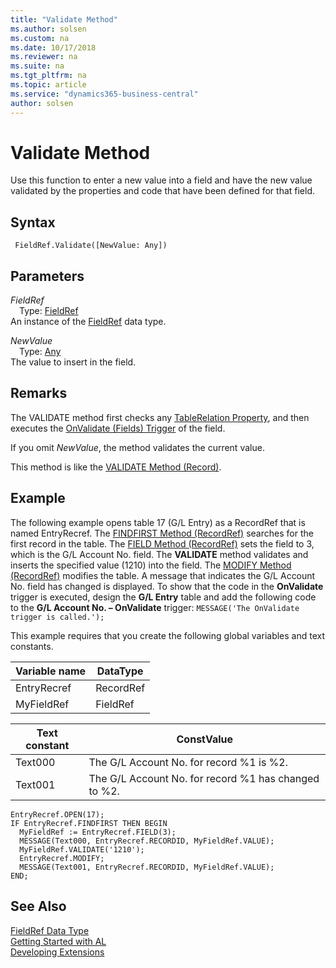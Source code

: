 ```yaml
---
title: "Validate Method"
ms.author: solsen
ms.custom: na
ms.date: 10/17/2018
ms.reviewer: na
ms.suite: na
ms.tgt_pltfrm: na
ms.topic: article
ms.service: "dynamics365-business-central"
author: solsen
---
```

[//]: # (START>DO_NOT_EDIT)
[//]: # (IMPORTANT:Do not edit any of the content between here and the END>DO_NOT_EDIT.)
[//]: # (Any modifications should be made in the .xml files in the ModernDev repo.)
# Validate Method
Use this function to enter a new value into a field and have the new value validated by the properties and code that have been defined for that field.

## Syntax
```
 FieldRef.Validate([NewValue: Any])
```
## Parameters
*FieldRef*  
&emsp;Type: [FieldRef](fieldref-data-type.md)  
An instance of the [FieldRef](fieldref-data-type.md) data type.  

*NewValue*  
&emsp;Type: [Any](../any/any-data-type.md)  
The value to insert in the field.  



[//]: # (IMPORTANT: END>DO_NOT_EDIT)

## Remarks  
 The VALIDATE method first checks any [TableRelation Property](../properties/devenv-TableRelation-Property.md), and then executes the [OnValidate \(Fields\) Trigger](../triggers/devenv-OnValidate-Fields-Trigger.md) of the field.  

 If you omit *NewValue*, the method validates the current value.  

 This method is like the [VALIDATE Method \(Record\)](devenv-VALIDATE-Method-Record.md).  

## Example  
 The following example opens table 17 \(G/L Entry\) as a RecordRef that is named EntryRecref. The [FINDFIRST Method \(RecordRef\)](devenv-FINDFIRST-Method-RecordRef.md) searches for the first record in the table. The [FIELD Method \(RecordRef\)](devenv-FIELD-Method-RecordRef.md) sets the field to 3, which is the G/L Account No. field. The **VALIDATE** method validates and inserts the specified value \(1210\) into the field. The [MODIFY Method \(RecordRef\)](devenv-MODIFY-Method-RecordRef.md) modifies the table. A message that indicates the G/L Account No. field has changed is displayed. To show that the code in the **OnValidate** trigger is executed, design the **G/L Entry** table and add the following code to the **G/L Account No. – OnValidate** trigger: `MESSAGE('The OnValidate trigger is called.');`  

 This example requires that you create the following global variables and text constants.  

|Variable name|DataType|  
|-------------------|--------------|  
|EntryRecref|RecordRef|  
|MyFieldRef|FieldRef|  

|Text constant|ConstValue|  
|-------------------|----------------|  
|Text000|The G/L Account No. for record %1 is %2.|  
|Text001|The G/L Account No. for record %1 has changed to %2.|  

```  
EntryRecref.OPEN(17);  
IF EntryRecref.FINDFIRST THEN BEGIN  
  MyFieldRef := EntryRecref.FIELD(3);  
  MESSAGE(Text000, EntryRecref.RECORDID, MyFieldRef.VALUE);  
  MyFieldRef.VALIDATE('1210');  
  EntryRecref.MODIFY;  
  MESSAGE(Text001, EntryRecref.RECORDID, MyFieldRef.VALUE);  
END;  
```  


## See Also
[FieldRef Data Type](fieldref-data-type.md)  
[Getting Started with AL](../../devenv-get-started.md)  
[Developing Extensions](../../devenv-dev-overview.md)